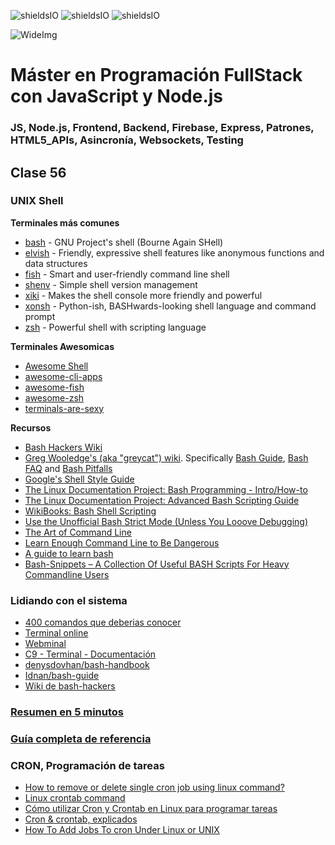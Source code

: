 ![shieldsIO](https://img.shields.io/github/issues/Fictizia/Master-en-programacion-fullstack-con-JavaScript-y-Node.js_ed2.svg)
![shieldsIO](https://img.shields.io/github/forks/Fictizia/Master-en-programacion-fullstack-con-JavaScript-y-Node.js_ed2.svg)
![shieldsIO](https://img.shields.io/github/stars/Fictizia/Master-en-programacion-fullstack-con-JavaScript-y-Node.js_ed2.svg)

![WideImg](http://fictizia.com/img/github/Fictizia-plan-estudios-github.jpg)

# Máster en Programación FullStack con JavaScript y Node.js
### JS, Node.js, Frontend, Backend, Firebase, Express, Patrones, HTML5_APIs, Asincronía, Websockets, Testing

## Clase 56

### UNIX Shell
**Terminales más comunes**

- [bash](https://www.gnu.org/software/bash/) - GNU Project's shell (Bourne Again SHell)
- [elvish](https://elv.sh/) - Friendly, expressive shell features like anonymous functions and data structures
- [fish](https://fishshell.com) - Smart and user-friendly command line shell
- [shenv](https://github.com/shenv/shenv) - Simple shell version management
- [xiki](http://xiki.org) - Makes the shell console more friendly and powerful
- [xonsh](https://xonsh.org) - Python-ish, BASHwards-looking shell language and command prompt
- [zsh](http://www.zsh.org) - Powerful shell with scripting language

**Terminales Awesomicas**
- [Awesome Shell](https://github.com/alebcay/awesome-shell/blob/master/README.md)
- [awesome-cli-apps](https://github.com/agarrharr/awesome-cli-apps)
- [awesome-fish](https://github.com/fisherman/awesome-fish-shell)
- [awesome-zsh](https://github.com/unixorn/awesome-zsh-plugins)
- [terminals-are-sexy](https://github.com/k4m4/terminals-are-sexy)

**Recursos**
- [Bash Hackers Wiki](http://wiki.bash-hackers.org/)
- [Greg Wooledge's (aka "greycat") wiki](http://mywiki.wooledge.org).
  Specifically [Bash Guide](http://mywiki.wooledge.org/BashGuide), [Bash FAQ](http://mywiki.wooledge.org/BashFAQ) and [Bash Pitfalls](http://mywiki.wooledge.org/BashPitfalls)
- [Google's Shell Style Guide](https://google.github.io/styleguide/shell.xml)
- [The Linux Documentation Project: Bash Programming - Intro/How-to](http://tldp.org/HOWTO/Bash-Prog-Intro-HOWTO.html#toc)
- [The Linux Documentation Project: Advanced Bash Scripting Guide](http://www.tldp.org/LDP/abs/html/)
- [WikiBooks: Bash Shell Scripting](https://en.wikibooks.org/wiki/Bash_Shell_Scripting)
- [Use the Unofficial Bash Strict Mode (Unless You Looove Debugging)](http://redsymbol.net/articles/unofficial-bash-strict-mode/)
- [The Art of Command Line](https://github.com/jlevy/the-art-of-command-line)
- [Learn Enough Command Line to Be Dangerous](https://www.learnenough.com/command-line-tutorial)
- [A guide to learn bash](https://github.com/Idnan/bash-guide)
- [Bash-Snippets – A Collection Of Useful BASH Scripts For Heavy Commandline Users](https://www.ostechnix.com/collection-useful-bash-scripts-heavy-commandline-users/)

### Lidiando con el sistema
- [400 comandos que deberias conocer](http://blog.desdelinux.net/mas-de-400-comandos-para-gnulinux-que-deberias-conocer/)
- [Terminal online](http://www.tutorialspoint.com/unix_terminal_online.php)
- [Webminal](http://www.webminal.org/)
- [C9 - Terminal - Documentación](https://docs.c9.io/docs/terminal)
- [denysdovhan/bash-handbook](https://github.com/denysdovhan/bash-handbook)
- [Idnan/bash-guide](https://github.com/Idnan/bash-guide)
- [Wiki de bash-hackers](http://wiki.bash-hackers.org/start)

### [Resumen en 5 minutos](https://learnxinyminutes.com/docs/bash/)

### [Guía completa de referencia](https://devhints.io/bash)


### CRON, Programación de tareas
- [How to remove or delete single cron job using linux command?](https://askubuntu.com/questions/408611/how-to-remove-or-delete-single-cron-job-using-linux-command)
- [Linux crontab command](https://www.computerhope.com/unix/ucrontab.htm)
- [Cómo utilizar Cron y Crontab en Linux para programar tareas](https://www.redeszone.net/2017/01/09/utilizar-cron-crontab-linux-programar-tareas/)
- [Cron & crontab, explicados](https://blog.desdelinux.net/cron-crontab-explicados/)
- [How To Add Jobs To cron Under Linux or UNIX](https://www.cyberciti.biz/faq/how-do-i-add-jobs-to-cron-under-linux-or-unix-oses/)
